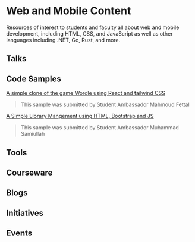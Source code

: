 # Web and Mobile Content

Resources of interest to students and faculty all about web and mobile development, including HTML, CSS, and JavaScript as well as other languages including .NET, Go, Rust, and more.

## Talks

## Code Samples
[A simple clone of the game Wordle using React and tailwind CSS](https://github.com/MahmoudFettal/wordle)
> This sample was submitted by Student Ambassador Mahmoud Fettal

[A Simple Library Mangement using HTML, Bootstrap and JS](https://github.com/samipak458/Simple-Library-Managment)
> This sample was submitted by Student Ambassador Muhammad Samiullah

## Tools

## Courseware

## Blogs

## Initiatives

## Events
